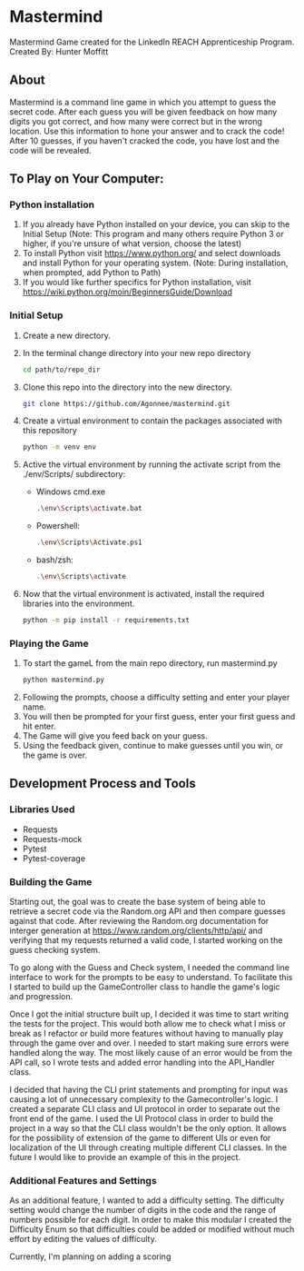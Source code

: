 # Mastermind
Mastermind Game created for the LinkedIn REACH Apprenticeship Program.
Created By: Hunter Moffitt

## About
Mastermind is a command line game in which you attempt to guess the secret code. 
After each guess you will be given feedback on how many digits you got correct, and how many were correct but in the wrong location.
Use this information to hone your answer and to crack the code!
After 10 guesses, if you haven't cracked the code, you have lost and the code will be revealed.

## To Play on Your Computer:

### Python installation
1. If you already have Python installed on your device, you can skip to the Initial Setup
   (Note: This program and many others require Python 3 or higher, if you're unsure of what version, choose the latest)
2. To install Python visit https://www.python.org/ and select downloads and install Python for your operating system.
   (Note: During installation, when prompted, add Python to Path) 
3. If you would like further specifics for Python installation, visit https://wiki.python.org/moin/BeginnersGuide/Download 

### Initial Setup
1. Create a new directory. 
2. In the terminal change directory into your new repo directory
   ```bash
   cd path/to/repo_dir
   ```
3. Clone this repo into the directory into the new directory.
   ```bash
   git clone https://github.com/Agonnee/mastermind.git
   ```
4. Create a virtual environment to contain the packages associated with this repository
   ```bash
   python -m venv env
   ```
5. Active the virtual environment by running the activate script from the ./env/Scripts/ subdirectory:

   - Windows cmd.exe
     ```bash
     .\env\Scripts\activate.bat
     ```
   - Powershell:
     ```bash
     .\env\Scripts\Activate.ps1
     ```
   - bash/zsh:
     ```bash
     .\env\Scripts\activate
     ```
6. Now that the virtual environment is activated, install the required libraries into the environment.
   ```bash
   python -m pip install -r requirements.txt
   ```
### Playing the Game

1. To start the gameL from the main repo directory, run mastermind.py
   ```bash
   python mastermind.py
   ```
2. Following the prompts, choose a difficulty setting and enter your player name.
3. You will then be prompted for your first guess, enter your first guess and hit enter.
4. The Game will give you feed back on your guess.
5. Using the feedback given, continue to make guesses until you win, or the game is over.


## Development Process and Tools

### Libraries Used
- Requests
- Requests-mock
- Pytest
- Pytest-coverage

### Building the Game
Starting out, the goal was to create the base system of being able to retrieve a secret code via the Random.org API and then compare guesses against that code. After reviewing the Random.org documentation for interger generation at https://www.random.org/clients/http/api/ and verifying that my requests returned a valid code, I started working on the guess checking system.

To go along with the Guess and Check system, I needed the command line interface to work for the prompts to be easy to understand. To facilitate this I started to build up the GameController class to handle the game's logic and progression.

Once I got the initial structure built up, I decided it was time to start writing the tests for the project. This would both allow me to check what I miss or break as I refactor or build more features without having to manually play through the game over and over. I needed to start making sure errors were handled along the way. The most likely cause of an error would be from the API call, so I wrote tests and added error handling into the API_Handler class.

I decided that having the CLI print statements and prompting for input was causing a lot of unnecessary complexity to the Gamecontroller's logic. I created a separate CLI class and UI protocol in order to separate out the front end of the game. I used the UI Protocol class in order to build the project in a way so that the CLI class wouldn't be the only option. It allows for the possibility of extension of the game to different UIs or even for localization of the UI through creating multiple different CLI classes. In the future I would like to provide an example of this in the project.

### Additional Features and Settings

As an additional feature, I wanted to add a difficulty setting. The difficulty setting would change the number of digits in the code and the range of numbers possible for each digit. In order to make this modular I created the Difficulty Enum so that difficulties could be added or modified without much effort by editing the values of difficulty.

Currently, I'm planning on adding a scoring

